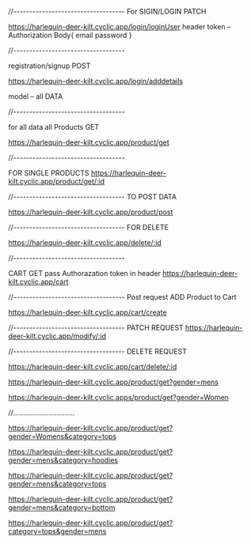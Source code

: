 //-----------------------------------
For SIGIN/LOGIN
PATCH

https://harlequin-deer-kilt.cyclic.app/login/loginUser
header token – Authorization
Body{
email
password
}

//-----------------------------------


registration/signup 
POST

https://harlequin-deer-kilt.cyclic.app/login/adddetails

model – all DATA

 //-----------------------------------

for all data
all Products
GET

https://harlequin-deer-kilt.cyclic.app/product/get




//-----------------------------------


FOR SINGLE PRODUCTS
https://harlequin-deer-kilt.cyclic.app/product/get/:id

//-----------------------------------
TO POST DATA

https://harlequin-deer-kilt.cyclic.app/product/post


//-----------------------------------
FOR DELETE 

https://harlequin-deer-kilt.cyclic.app/delete/:id


//-----------------------------------

CART
GET pass Authorazation token in header
https://harlequin-deer-kilt.cyclic.app/cart




//-----------------------------------
Post request ADD Product to Cart

https://harlequin-deer-kilt.cyclic.app/cart/create 


//-----------------------------------
PATCH REQUEST
https://harlequin-deer-kilt.cyclic.app/modify/:id 



//-----------------------------------
DELETE REQUEST




https://harlequin-deer-kilt.cyclic.app/cart/delete/:id 

 https://harlequin-deer-kilt.cyclic.app/product/get?gender=mens

 https://harlequin-deer-kilt.cyclic.apps/product/get?gender=Women



 //...............................

 https://harlequin-deer-kilt.cyclic.app/product/get?gender=Womens&category=tops

 https://harlequin-deer-kilt.cyclic.app/product/get?gender=mens&category=hoodies

 https://harlequin-deer-kilt.cyclic.app/product/get?gender=mens&category=tops

 https://harlequin-deer-kilt.cyclic.app/product/get?gender=mens&category=bottom

 https://harlequin-deer-kilt.cyclic.app/product/get?category=tops&gender=mens
